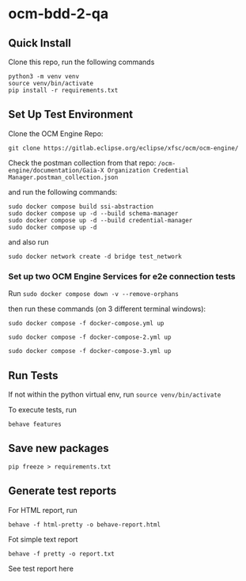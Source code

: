 # ocm-bdd-2-qa



## Quick Install

Clone this repo, run the following commands

```
python3 -m venv venv
source venv/bin/activate
pip install -r requirements.txt
```

## Set Up Test Environment

Clone the OCM Engine Repo:

```
git clone https://gitlab.eclipse.org/eclipse/xfsc/ocm/ocm-engine/
```

Check the postman collection from that repo:
`/ocm-engine/documentation/Gaia-X Organization Credential Manager.postman_collection.json`

and run the following commands:

```
sudo docker compose build ssi-abstraction 
sudo docker compose up -d --build schema-manager 
sudo docker compose up -d --build credential-manager 
sudo docker compose up -d 
```

and also run

```
sudo docker network create -d bridge test_network 
```

### Set up two OCM Engine Services for e2e connection tests

Run `sudo docker compose down -v --remove-orphans `

then run these commands (on 3 different terminal windows):
```
sudo docker compose -f docker-compose.yml up
```
```
sudo docker compose -f docker-compose-2.yml up
```
```
sudo docker compose -f docker-compose-3.yml up
```


## Run Tests
If not within the python virtual env, run `source venv/bin/activate`

To execute tests, run 
```
behave features
```

## Save new packages

```
pip freeze > requirements.txt
```


## Generate test reports

For HTML report, run
```
behave -f html-pretty -o behave-report.html
```

Fot simple text report 
```
behave -f pretty -o report.txt
```

See test report here
